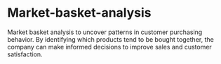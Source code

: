 # Market-basket-analysis
Market basket analysis to uncover patterns in customer purchasing behavior. By identifying which products tend to be bought together, the company can make informed decisions to improve sales and customer satisfaction.
